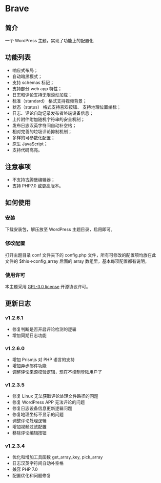 # Brave
## 简介
一个 WordPress 主题，实现了功能上的配置化

## 功能列表
- 响应式布局；
- 自动暗黑模式；
- 支持 schemas 标记；
- 支持部分 web app 特性；
- 日志和评论支持无限滚动加载；
- 标准（standard） 格式支持视频背景；
- 状态（status） 格式支持喜欢按钮、 支持地理位置坐标；
- 日志、评论自动记录发布者终端设备信息；
- 上传附件附加随机字符串的安全机制；
- 发布日志汉英字符间自动补空格；
- 相对完善的垃圾评论抑制机制；
- 多样的可参数化配置；
- 原生 JavaScript；
- 支持代码高亮。


## 注意事项
- 不支持古腾堡编辑器；
- 支持 PHP7.0 或更高版本。

## 如何使用
### 安装
下载安装包，解压放至 WordPress 主题目录，启用即可。

### 修改配置
打开主题目录 conf 文件夹下的 config.php 文件，所有可修改的配置项均放在此文件的 $this->config_array 后面的 array 数组里，基本每项配置都有说明。

### 使用许可
本主题采用 [GPL-3.0 license](https://github.com/yusn/Brave/blob/main/LICENSE.md) 开源协议许可。

## 更新日志

### v1.2.6.1
- 修复判断是否开启评论检测的逻辑
- 增加同期日志功能

### v1.2.6.0
- 增加 Prismjs 对 PHP 语言的支持
- 增加异步邮件功能
- 调整评论来源校验逻辑，现在不控制登陆用户了

### v1.2.3.5
- 修复 Linux 无法获取评论处理文件路径的问题
- 修复 WordPress APP 无法评论的问题
- 修复日志设备信息更新逻辑问题
- 修复地理坐标不显示的问题
- 调整评论处理逻辑
- 增加视频过滤配置
- 移除评论编辑按钮

### v1.2.3.4
- 优化和增加工具函数 get_array_key, pick_array
- 日志汉英字符间自动补空格
- 兼容 PHP 7.0
- 配置优化和问题修复
